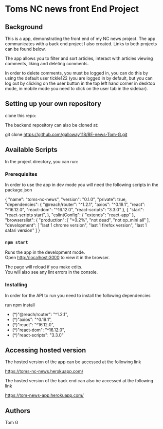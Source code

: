 # Toms NC news front End Project

## Background

This is a app, demonstrating the front end of my NC news project. The app communicates with a back end project I also created. Links to both projects can be found below. 

The app allows you to filter and sort articles, interact with articles viewing comments, liking and deleting comments.

In order to delete comments, you must be logged in, you can do this by using the default user tickle122 (you are logged in by default, but you can log out by clicking on the user button in the top left hand corner in desktop mode, in mobile mode you need to click on the user tab in the sidebar).

## Setting up your own repository

clone this repo:

The backend repository can also be cloned at:

git clone https://github.com/galloway118/BE-news-Tom-G.git 

## Available Scripts

In the project directory, you can run:

### Prerequisites

In order to use the app in dev mode you will need the following scripts in the package.json

 {
  "name": "toms-nc-news",
  "version": "0.1.0",
  "private": true,
  "dependencies": {
    "@reach/router": "^1.2.1",
    "axios": "^0.19.1",
    "react": "^16.12.0",
    "react-dom": "^16.12.0",
    "react-scripts": "3.3.0"
    },
  {
    "start": "react-scripts start",
  },
  "eslintConfig": {
    "extends": "react-app"
  },
  "browserslist": {
    "production": [
      ">0.2%",
      "not dead",
      "not op_mini all"
    ],
    "development": [
      "last 1 chrome version",
      "last 1 firefox version",
      "last 1 safari version"
    ]
  }

### `npm start`

Runs the app in the development mode.<br />
Open [http://localhost:3000](http://localhost:3000) to view it in the browser.

The page will reload if you make edits.<br />
You will also see any lint errors in the console.

### Installing

In order for the API to run you need to install the following dependencies

run npm install

* (*)"@reach/router": "^1.2.1",
* (*)"axios": "^0.19.1",
* (*)"react": "^16.12.0",
* (*)"react-dom": "^16.12.0",
* (*)"react-scripts": "3.3.0"

## Accessing hosted version

The hosted version of the app can be accessed at the following link

https://toms-nc-news.herokuapp.com/

The hosted version of the back end can also be accessed at the following link 

https://tom-news-app.herokuapp.com/

## Authors 

Tom G
